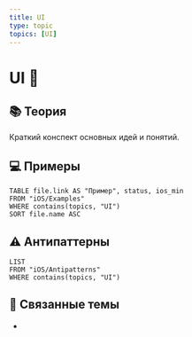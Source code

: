 ```yaml
---
title: UI
type: topic
topics: [UI]
---
```


# UI 🎨

## 📚 Теория
Краткий конспект основных идей и понятий.

## 💻 Примеры
```dataview
TABLE file.link AS "Пример", status, ios_min
FROM "iOS/Examples"
WHERE contains(topics, "UI")
SORT file.name ASC
```

## ⚠️ Антипаттерны
```dataview
LIST
FROM "iOS/Antipatterns"
WHERE contains(topics, "UI")
```

## 🔗 Связанные темы
- 

